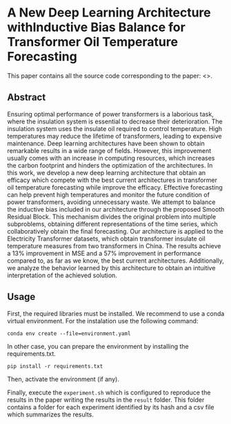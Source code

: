 # A New Deep Learning Architecture withInductive Bias Balance for Transformer Oil Temperature Forecasting

This paper contains all the source code corresponding to the paper: <>.

## Abstract
Ensuring optimal performance of power transformers is a laborious task, where the insulation system is essential to decrease their deterioration. The insulation system uses the insulate oil required to control temperature. High temperatures may reduce the lifetime of transformers, leading to expensive maintenance. Deep learning architectures have been shown to obtain remarkable results in a wide range of fields. However, this improvement usually comes with an increase in computing resources, which increases the carbon footprint and hinders the optimization of the architectures. In this work, we develop a new deep learning architecture that obtain an efficacy which compete with the best current architectures in transformer oil temperature forecasting while improve the efficacy. Effective forecasting can help prevent high temperatures and monitor the future condition of power transformers, avoiding unnecessary waste. We attempt to balance the inductive bias included in our architecture through the proposed Smooth Residual Block. This mechanism divides the original problem into multiple subproblems, obtaining different representations of the time series, which collaboratively obtain the final forecasting. Our architecture is applied to the Electricity Transformer datasets, which obtain transformer insulate oil temperature measures from two transformers in China. The results achieve a 13\% improvement in MSE and a 57\% improvement in performance compared to, as far as we know, the best current architectures. Additionally, we analyze the behavior learned by this architecture to obtain an intuitive interpretation of the achieved solution.

## Usage
First, the required libraries must be installed. We recommend to use a conda virtual environment. For the instalation use the following command:

`conda env create --file=environment.yaml`

In other case, you can prepare the environment by installing the requirements.txt.

`pip install -r requirements.txt`

Then, activate the environment (if any).

Finally, execute the `experiment.sh` which is configured to reproduce the results in the paper writing the results in the `result` folder. This folder contains a folder for each experiment identified by its hash and a csv file which summarizes the results.
